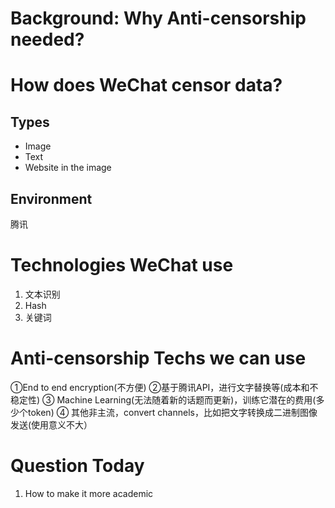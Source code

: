# Background: Why Anti-censorship needed? 
# How does WeChat censor data?  
## Types 
- Image
- Text
- Website in the image
## Environment
腾讯
##  
# Technologies WeChat use
1. 文本识别
2. Hash
3. 关键词
# Anti-censorship Techs we can use
①End to end encryption(不方便)
②基于腾讯API，进行文字替换等(成本和不稳定性)
③ Machine Learning(无法随着新的话题而更新)，训练它潜在的费用(多少个token)
④ 其他非主流，convert channels，比如把文字转换成二进制图像发送(使用意义不大）

# Question Today
1. How to make it more academic